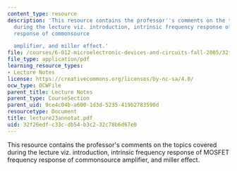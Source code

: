 ```yaml
---
content_type: resource
description: 'This resource contains the professor''s comments on the topics covered
  during the lecture viz. introduction, intrinsic frequency response of MOSFET frequency
  response of commonsource

  amplifier, and miller effect.'
file: /courses/6-012-microelectronic-devices-and-circuits-fall-2005/32f26edfc33cdb54b3c232c78b6d67e0_lecture23annotat.pdf
file_type: application/pdf
learning_resource_types:
- Lecture Notes
license: https://creativecommons.org/licenses/by-nc-sa/4.0/
ocw_type: OCWFile
parent_title: Lecture Notes
parent_type: CourseSection
parent_uid: 9ce4c04b-a600-1d3d-5235-419b2783590d
resourcetype: Document
title: lecture23annotat.pdf
uid: 32f26edf-c33c-db54-b3c2-32c78b6d67e0
---
```

This resource contains the professor's comments on the topics covered during the lecture viz. introduction, intrinsic frequency response of MOSFET frequency response of commonsource
amplifier, and miller effect.